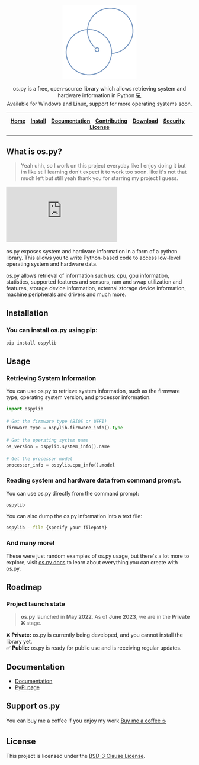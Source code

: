 <p align="center">
<img alt="os.py logo" width="200"
src="https://github.com/Bamboooz/os.py/blob/master/assets/logo.png?raw=true" />
</p>

<p align="center">
os.py is a free, open-source library which allows retrieving system and hardware information in Python 💻
<br>
Available for Windows and Linux, support for more operating systems soon.
</p>

<div align="center">

-----------------

[**Home**](https://github.com/Bamboooz/os.py)⠀
[**Install**](https://github.com/Bamboooz/os.py#installation)⠀
[**Documentation**](https://github.com/Bamboooz/os.py/wiki)⠀
[**Contributing**](https://github.com/Bamboooz/os.py/blob/master/CONTRIBUTING.md)⠀
[**Download**](https://pypi.org/project/os.py#files)⠀
[**Security**](https://github.com/Bamboooz/os.py/blob/master/SECURITY.md)⠀
[**License**](https://github.com/Bamboooz/os.py/blob/master/LICENSE)

-----------------

<div align="left">

## What is os.py?
> Yeah uhh, so I work on this project everyday like I enjoy doing it but im like still learning don't expect it to work too soon. like it's not that much left but still yeah thank you for starring my project I guess.

[![](https://www.aschey.tech/tokei/github/Bamboooz/os.py?style=flat-square)](https://github.com/Bamboooz/os.py)

os.py exposes system and hardware information in a form of a python library. This allows you to write Python-based code to access low-level operating system and hardware data.

os.py allows retrieval of information such us: cpu, gpu information, statistics, supported features and sensors, ram and swap utilization and features, storage device information, external storage device information, machine peripherals and drivers and much more.

## Installation
### You can install os.py using pip:
```bash
pip install ospylib
```

## Usage
### Retrieving System Information
You can use os.py to retrieve system information, such as the firmware type, operating system version, and processor information.

```python
import ospylib

# Get the firmware type (BIOS or UEFI)
firmware_type = ospylib.firmware_info().type

# Get the operating system name
os_version = ospylib.system_info().name

# Get the processor model
processor_info = ospylib.cpu_info().model
```

### Reading system and hardware data from command prompt.
You can use os.py directly from the command prompt:

```bash
ospylib
```

You can also dump the os.py information into a text file:

```bash
ospylib --file {specify your filepath}
```

### And many more!
These were just random examples of os.py usage, but there's a lot more to explore, visit [os.py docs](https://github.com/Bamboooz/os.py/wiki) to learn about everything you can create with os.py.

## Roadmap
### Project launch state
> **os.py** launched in **May 2022**. As of **June 2023**, we are in the **Private ❌** stage.<br/>

❌ **Private:** os.py is currently being developed, and you cannot install the library yet.<br/>
✅ **Public:** os.py is ready for public use and is receiving regular updates.

## Documentation

 * [Documentation](https://github.com/Bamboooz/os.py/wiki)
 * [PyPi page](https://pypi.org/project/ospylib/)

## Support os.py
You can buy me a coffee if you enjoy my work [Buy me a coffee ☕](https://www.buymeacoffee.com/Bamboooz)

## License

This project is licensed under the [BSD-3 Clause License](https://opensource.org/license/bsd-3-clause/).